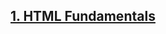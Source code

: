 ## [1. HTML Fundamentals](https://github.com/yoojh9/udemy-css-basics/tree/main/02-HTML-Fundamentals)
